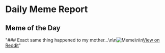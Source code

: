 # Daily Meme Report

## Meme of the Day
"### Exact same thing happened to my mother...\n\n![Meme](https://i.redd.it/aw2m408jgxge1.png)\n\n[View on Reddit](https://redd.it/1igp9zt)"
